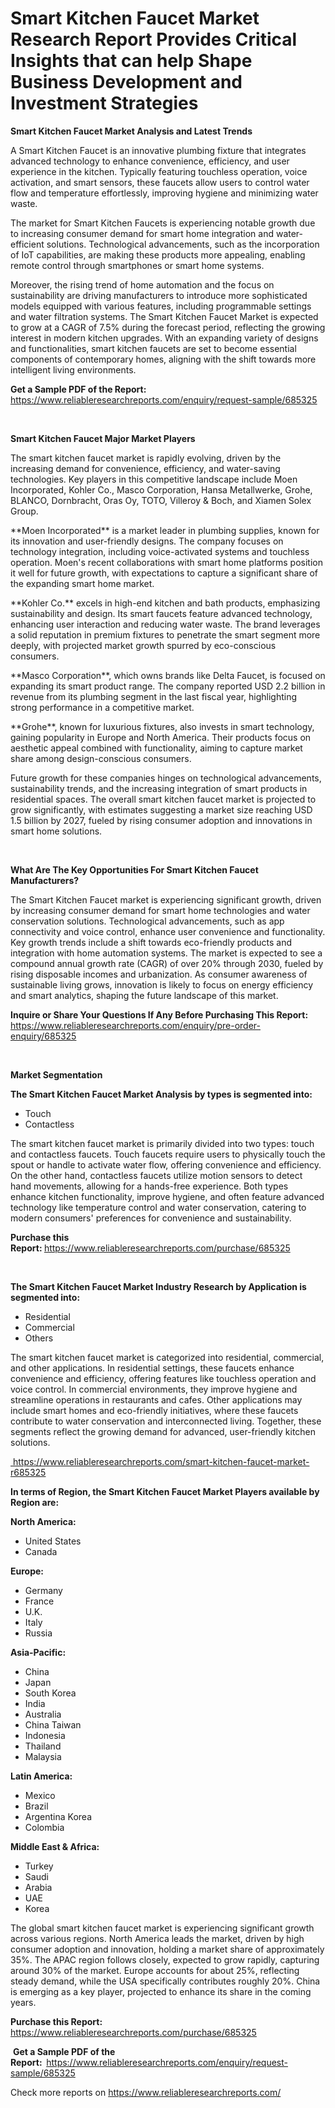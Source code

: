 <p><h1>Smart Kitchen Faucet Market Research Report Provides Critical Insights that can help Shape Business Development and Investment Strategies</h1></p><p><strong>Smart Kitchen Faucet Market Analysis and Latest Trends</strong></p>
<p><p>A Smart Kitchen Faucet is an innovative plumbing fixture that integrates advanced technology to enhance convenience, efficiency, and user experience in the kitchen. Typically featuring touchless operation, voice activation, and smart sensors, these faucets allow users to control water flow and temperature effortlessly, improving hygiene and minimizing water waste. </p><p>The market for Smart Kitchen Faucets is experiencing notable growth due to increasing consumer demand for smart home integration and water-efficient solutions. Technological advancements, such as the incorporation of IoT capabilities, are making these products more appealing, enabling remote control through smartphones or smart home systems. </p><p>Moreover, the rising trend of home automation and the focus on sustainability are driving manufacturers to introduce more sophisticated models equipped with various features, including programmable settings and water filtration systems. The Smart Kitchen Faucet Market is expected to grow at a CAGR of 7.5% during the forecast period, reflecting the growing interest in modern kitchen upgrades. With an expanding variety of designs and functionalities, smart kitchen faucets are set to become essential components of contemporary homes, aligning with the shift towards more intelligent living environments.</p></p>
<p><strong>Get a Sample PDF of the Report:&nbsp;</strong> <a href="https://www.reliableresearchreports.com/enquiry/request-sample/685325?utm_campaign=2743&utm_medium=2&utm_source=Github&utm_content=ia&utm_term=27032025&utm_id=smart-kitchen-faucet">https://www.reliableresearchreports.com/enquiry/request-sample/685325</a></p>
<p>&nbsp;</p>
<p><strong>Smart Kitchen Faucet Major Market Players</strong></p>
<p><p>The smart kitchen faucet market is rapidly evolving, driven by the increasing demand for convenience, efficiency, and water-saving technologies. Key players in this competitive landscape include Moen Incorporated, Kohler Co., Masco Corporation, Hansa Metallwerke, Grohe, BLANCO, Dornbracht, Oras Oy, TOTO, Villeroy & Boch, and Xiamen Solex Group.</p><p>**Moen Incorporated** is a market leader in plumbing supplies, known for its innovation and user-friendly designs. The company focuses on technology integration, including voice-activated systems and touchless operation. Moen's recent collaborations with smart home platforms position it well for future growth, with expectations to capture a significant share of the expanding smart home market.</p><p>**Kohler Co.** excels in high-end kitchen and bath products, emphasizing sustainability and design. Its smart faucets feature advanced technology, enhancing user interaction and reducing water waste. The brand leverages a solid reputation in premium fixtures to penetrate the smart segment more deeply, with projected market growth spurred by eco-conscious consumers.</p><p>**Masco Corporation**, which owns brands like Delta Faucet, is focused on expanding its smart product range. The company reported USD 2.2 billion in revenue from its plumbing segment in the last fiscal year, highlighting strong performance in a competitive market.</p><p>**Grohe**, known for luxurious fixtures, also invests in smart technology, gaining popularity in Europe and North America. Their products focus on aesthetic appeal combined with functionality, aiming to capture market share among design-conscious consumers.</p><p>Future growth for these companies hinges on technological advancements, sustainability trends, and the increasing integration of smart products in residential spaces. The overall smart kitchen faucet market is projected to grow significantly, with estimates suggesting a market size reaching USD 1.5 billion by 2027, fueled by rising consumer adoption and innovations in smart home solutions.</p></p>
<p>&nbsp;</p>
<p><strong>What Are The Key Opportunities For Smart Kitchen Faucet Manufacturers?</strong></p>
<p><p>The Smart Kitchen Faucet market is experiencing significant growth, driven by increasing consumer demand for smart home technologies and water conservation solutions. Technological advancements, such as app connectivity and voice control, enhance user convenience and functionality. Key growth trends include a shift towards eco-friendly products and integration with home automation systems. The market is expected to see a compound annual growth rate (CAGR) of over 20% through 2030, fueled by rising disposable incomes and urbanization. As consumer awareness of sustainable living grows, innovation is likely to focus on energy efficiency and smart analytics, shaping the future landscape of this market.</p></p>
<p><strong>Inquire or Share Your Questions If Any Before Purchasing This Report:</strong> <a href="https://www.reliableresearchreports.com/enquiry/pre-order-enquiry/685325?utm_campaign=2743&utm_medium=2&utm_source=Github&utm_content=ia&utm_term=27032025&utm_id=smart-kitchen-faucet">https://www.reliableresearchreports.com/enquiry/pre-order-enquiry/685325</a></p>
<p>&nbsp;</p>
<p><strong>Market Segmentation</strong></p>
<p><strong>The Smart Kitchen Faucet Market Analysis by types is segmented into:</strong></p>
<p><ul><li>Touch</li><li>Contactless</li></ul></p>
<p><p>The smart kitchen faucet market is primarily divided into two types: touch and contactless faucets. Touch faucets require users to physically touch the spout or handle to activate water flow, offering convenience and efficiency. On the other hand, contactless faucets utilize motion sensors to detect hand movements, allowing for a hands-free experience. Both types enhance kitchen functionality, improve hygiene, and often feature advanced technology like temperature control and water conservation, catering to modern consumers' preferences for convenience and sustainability.</p></p>
<p><strong>Purchase this Report:&nbsp;</strong><a href="https://www.reliableresearchreports.com/purchase/685325?utm_campaign=2743&utm_medium=2&utm_source=Github&utm_content=ia&utm_term=27032025&utm_id=smart-kitchen-faucet">https://www.reliableresearchreports.com/purchase/685325</a></p>
<p>&nbsp;</p>
<p><strong>The Smart Kitchen Faucet Market Industry Research by Application is segmented into:</strong></p>
<p><ul><li>Residential</li><li>Commercial</li><li>Others</li></ul></p>
<p><p>The smart kitchen faucet market is categorized into residential, commercial, and other applications. In residential settings, these faucets enhance convenience and efficiency, offering features like touchless operation and voice control. In commercial environments, they improve hygiene and streamline operations in restaurants and cafes. Other applications may include smart homes and eco-friendly initiatives, where these faucets contribute to water conservation and interconnected living. Together, these segments reflect the growing demand for advanced, user-friendly kitchen solutions.</p></p>
<p><a href="https://www.reliableresearchreports.com/smart-kitchen-faucet-market-r685325?utm_campaign=2743&utm_medium=2&utm_source=Github&utm_content=ia&utm_term=27032025&utm_id=smart-kitchen-faucet">&nbsp;https://www.reliableresearchreports.com/smart-kitchen-faucet-market-r685325</a></p>
<p><strong>In terms of Region, the Smart Kitchen Faucet Market Players available by Region are:</strong></p>
<p>
    <p> <strong> North America: </strong>
        <ul>
            <li>United States</li>
            <li>Canada</li>
        </ul>
        </p> 
    <p> <strong> Europe: </strong>
        <ul>
            <li>Germany</li>
            <li>France</li>
            <li>U.K.</li>
            <li>Italy</li>
            <li>Russia</li>
        </ul>
        </p> 
    <p> <strong> Asia-Pacific: </strong>
        <ul>
            <li>China</li>
            <li>Japan</li>
            <li>South Korea</li>
            <li>India</li>
            <li>Australia</li>
            <li>China Taiwan</li>
            <li>Indonesia</li>
            <li>Thailand</li>
            <li>Malaysia</li>
        </ul>
        </p> 
    <p> <strong> Latin America: </strong>
        <ul>
            <li>Mexico</li>
            <li>Brazil</li>
            <li>Argentina Korea</li>
            <li>Colombia</li>
        </ul>
        </p> 
    <p> <strong> Middle East & Africa: </strong>
        <ul>
            <li>Turkey</li>
            <li>Saudi</li>
            <li>Arabia</li>
            <li>UAE</li>
            <li>Korea</li>
        </ul>
    </p>
    </p>
<p><p>The global smart kitchen faucet market is experiencing significant growth across various regions. North America leads the market, driven by high consumer adoption and innovation, holding a market share of approximately 35%. The APAC region follows closely, expected to grow rapidly, capturing around 30% of the market. Europe accounts for about 25%, reflecting steady demand, while the USA specifically contributes roughly 20%. China is emerging as a key player, projected to enhance its share in the coming years.</p></p>
<p><strong>Purchase this Report: </strong><a href="https://www.reliableresearchreports.com/purchase/685325?utm_campaign=2743&utm_medium=2&utm_source=Github&utm_content=ia&utm_term=27032025&utm_id=smart-kitchen-faucet">https://www.reliableresearchreports.com/purchase/685325</a></p>
<p>&nbsp;<strong>Get a Sample PDF of the Report:&nbsp;&nbsp;</strong><a href="https://www.reliableresearchreports.com/enquiry/request-sample/685325?utm_campaign=2743&utm_medium=2&utm_source=Github&utm_content=ia&utm_term=27032025&utm_id=smart-kitchen-faucet">https://www.reliableresearchreports.com/enquiry/request-sample/685325</a></p>
<p><strong></strong></p>
<p>Check more reports on <a href="https://www.reliableresearchreports.com/?utm_campaign=2743&utm_medium=2&utm_source=Github&utm_content=ia&utm_term=27032025&utm_id=smart-kitchen-faucet">https://www.reliableresearchreports.com/</a></p>